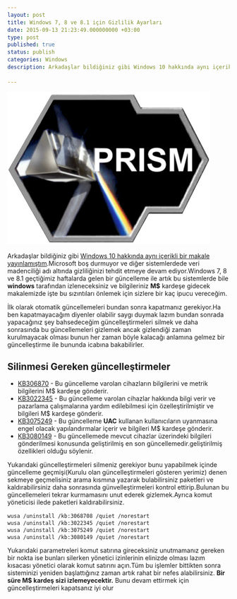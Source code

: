 ```yaml
---
layout: post
title: Windows 7, 8 ve 8.1 için Gizlilik Ayarları
date: 2015-09-13 21:23:49.000000000 +03:00
type: post
published: true
status: publish
categories: Windows
description: Arkadaşlar bildiğiniz gibi Windows 10 hakkında aynı içerikli bir makale yayınlamıştım.Microsoft boş durmuyor ve diğer sistemlerdede veri madenciliği

---
```


![prismlogo](/assets/prismlogo.jpg)

Arkadaşlar bildiğiniz gibi [Windows 10 hakkında aynı içerikli bir makale yayınlamıştım](https://mertcangokgoz.com/donotspy10-windows-10-gizlilik-ayarlari/).Microsoft boş durmuyor ve diğer sistemlerdede veri madenciliği adı altında gizliliğinizi tehdit etmeye devam ediyor.Windows 7, 8 ve 8.1 geçtiğimiz haftalarda gelen bir güncelleme ile artık bu sistemlerde bile **windows** tarafından izleneceksiniz ve bilgileriniz **M$** kardeşe gidecek makalemizde işte bu sızıntıları önlemek için sizlere bir kaç ipucu vereceğim.

İlk olarak otomatik güncellemeleri bundan sonra kapatmanız gerekiyor.Ha ben kapatmayacağım diyenler olabilir saygı duymak lazım bundan sonrada yapacağınız şey bahsedeceğim güncelleştirmeleri silmek ve daha sonrasında bu güncellemeleri gizlemek ancak gizlendiği zaman kurulmayacak olması bunun her zaman böyle kalacağı anlamına gelmez bir güncelleştirme ile bununda icabına bakabilirler.

## Silinmesi Gereken güncelleştirmeler

- [KB306870](https://support.microsoft.com/en-us/kb/3068708) - Bu güncelleme varolan cihazların bilgilerini ve metrik bilgilerini M$ kardeşe gönderir.
- [KB3022345](https://support.microsoft.com/en-us/kb/3022345) - Bu güncelleme varolan cihazlar hakkında bilgi verir ve pazarlama çalışmalarına yardım edilebilmesi için özelleştirilmiştir ve bilgileri M$ kardeşe gönderir.
- [KB3075249](https://support.microsoft.com/en-us/kb/3075249) - Bu güncelleme **UAC** kullanan kullanıcıların uyanmasına engel olacak yapılandırmalar içerir ve bilgileri M$ kardeşe gönderir.
- [KB3080149](https://support.microsoft.com/en-us/kb/3080149) - Bu güncellemede mevcut cihazlar üzerindeki bilgileri gönderilmesi konusunda geliştirilmiş en son güncellemedir.geliştirilmiş özellikleri olduğu söylenir.

Yukarıdaki güncelleştirmeleri silmeniz gerekiyor bunu yapabilmek içinde güncelleme geçmişi(Kurulu olan güncelleştirmeleri gösteren yerimiz) denen sekmeye geçmelisiniz arama kısmına yazarak bulabilirsiniz paketleri ve kaldırabilirsiniz daha sonrasında günvelleştirmeleri kontrol ettirip.Bulunan bu güncellemeleri tekrar kurmamasını unut ederek gizlemek.Ayrıca komut yöneticisi ilede paketleri kaldırabilirsiniz.

    wusa /uninstall /kb:3068708 /quiet /norestart
    wusa /uninstall /kb:3022345 /quiet /norestart
    wusa /uninstall /kb:3075249 /quiet /norestart
    wusa /uninstall /kb:3080149 /quiet /norestart

Yukarıdaki parametreleri komut satırına gireceksiniz unutmamanız gereken bir nokta ise bunları silerken yönetici izinlerinin elinizde olması lazım kısacası yönetici olarak komut satırını açın.Tüm bu işlemler bittikten sonra sisteminizi yeniden başlattığınız zaman artık rahat bir nefes alabilirsiniz. **Bir süre M$ kardeş sizi izlemeyecektir.** Bunu devam ettirmek için güncelleştirmeleri kapatsanız iyi olur
